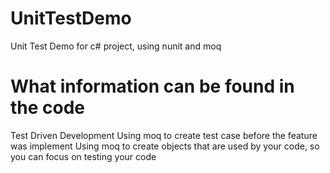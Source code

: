 # UnitTestDemo
Unit Test Demo for c# project, using nunit and moq

# What information can be found in the code
Test Driven Development
Using moq to create test case before the feature was implement
Using moq to create objects that are used by your code, so you can focus on testing your code
